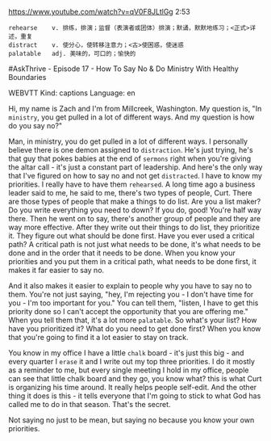 https://www.youtube.com/watch?v=qV0F8JLtlGg
2:53
```
rehearse    v. 排练，排演；监督（表演者或团体）排演；默诵，默默地练习；<正式>详述，重复
distract    v. 使分心，使转移注意力；<古>使困惑，使迷惑
palatable   adj. 美味的，可口的；愉快的
```

#AskThrive - Episode 17 - How To Say No & Do Ministry With Healthy Boundaries

WEBVTT Kind: captions Language: en 

Hi, my name is Zach and I'm from Millcreek, Washington. My question is, "In `ministry`, you get pulled in a lot of different ways. And my question is how do you say no?" 

Man, in ministry, you do get pulled in a lot of different ways. I personally believe there is one demon assigned to `distraction`. He's just trying, he's that guy that pokes babies at the end of `sermons` right when you're giving the altar call - it's just a constant part of leadership. And here's the only way that I've figured on how to say no and not get `distracted`. I have to know my priorities. I really have to have them `rehearsed`. A long time ago a business leader said to me, he said to me, there's two types of people, Curt. There are those types of people that make a things to do list. Are you a list maker? Do you write everything you need to down? If you do, good! You're half way there. Then he went on to say, there's another group of people and they are way more effective. After they write out their things to do list, they prioritize it. They figure out what should be done first. Have you ever used a critical path? A critical path is not just what needs to be done, it's what needs to be done and in the order that it needs to be done. When you know your priorities and you put them in a critical path, what needs to be done first, it makes it far easier to say no. 

And it also makes it easier to explain to people why you have to say no to them. You're not just saying, "hey, I'm rejecting you - I don't have time for you - I'm too important for you." You can tell them, "listen, I have to get this priority done so I can't accept the opportunity that you are offering me." When you tell them that, it's a lot more `palatable`. So what's your list? How have you prioritized it? What do you need to get done first? When you know that you're going to find it a lot easier to stay on track. 

You know in my office I have a little `chalk` board - it's just this big - and every quarter I `erase` it and I write out my top three priorities. I do it mostly as a reminder to me, but every single meeting I hold in my office, people can see that little chalk board and they go, you know what? this is what Curt is organizing his time around. It really helps people self-edit. And the other thing it does is this - it tells everyone that I'm going to stick to what God has called me to do in that season. That's the secret. 

Not saying no just to be mean, but saying no because you know your own priorities. 